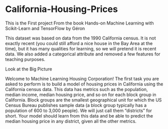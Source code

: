 # California-Housing-Prices
This is the First project From the book  Hands-on Machine Learning with Scikit-Learn and TensorFlow by Géron


This dataset was based on data from the 1990 California census. It is not exactly recent (you could
still afford a nice house in the Bay Area at the time), but it has many qualities for learning, so we will
pretend it is recent data. We also added a categorical attribute and removed a few features for teaching
purposes.

Look at the Big Picture


Welcome to Machine Learning Housing Corporation! The first task you are asked to perform is to build a
model of housing prices in California using the California census data. This data has metrics such as the
population, median income, median housing price, and so on for each block group in California. Block
groups are the smallest geographical unit for which the US Census Bureau publishes sample data (a block
group typically has a population of 600 to 3,000 people). We will just call them “districts” for short.
Your model should learn from this data and be able to predict the median housing price in any district,
given all the other metrics.
